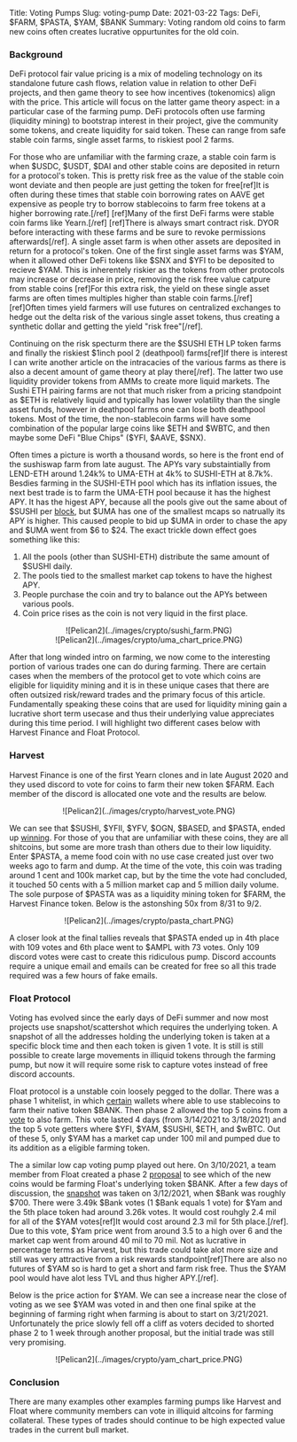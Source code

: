 Title: Voting Pumps
Slug: voting-pump
Date: 2021-03-22
Tags: DeFi, $FARM, $PASTA, $YAM, $BANK
Summary: Voting random old coins to farm new coins often creates lucrative oppurtunites for the old coin.

<h3>Background</h3>
<p>
DeFi protocol fair value pricing is a mix of modeling technology on its standalone future cash flows, relation value in relation to other DeFi projects, and then game theory to see how incentives (tokenomics) align with the price.
This article will focus on the latter game theory aspect: in a particular case of the farming pump.
DeFi protocols often use farming (liquidity mining) to bootstrap interest in their project, give the community some tokens, and create liquidity for said token.
These can range from safe stable coin farms, single asset farms, to riskiest pool 2 farms. 
</p>

<p>
For those who are unfamiliar with the farming craze, a stable coin farm is when $USDC, $USDT, $DAI and other stable coins are deposited in return for a protocol's token.
This is pretty risk free as the value of the stable coin wont deviate and then people are just getting the token for free[ref]It is often during these times that stable coin borrowing rates on AAVE get expensive as people try to borrow stablecoins to farm free tokens at a higher borrowing rate.[/ref]
[ref]Many of the first DeFi farms were stable coin farms like Yearn.[/ref]
[ref]There is always smart contract risk. DYOR before interacting with these farms and be sure to revoke permissions afterwards[/ref].
A single asset farm is when other assets are deposited in return for a protocol's token. 
One of the first single asset farms was $YAM, when it allowed other DeFi tokens like $SNX and $YFI to be deposited to recieve $YAM. 
This is inherentely riskier as the tokens from other protocols may increase or decrease in price, removing the risk free value catpure from stable coins
[ref]For this extra risk, the yield on these single asset farms are often times multiples higher than stable coin farms.[/ref]
[ref]Often times yield farmers will use futures on centralized exchanges to hedge out the delta risk of the various single asset tokens, thus creating a synthetic dollar and getting the yield "risk free"[/ref].
</p>

<p>
Continuing on the risk specturm there are the $SUSHI ETH LP token farms and finally the riskiest $1inch pool 2 (deathpool) farms[ref]If there is interest I can write another article on the intracacies of the various farms as there is also a decent amount of game theory at play there[/ref].
The latter two use liquidity provider tokens from AMMs to create more liquid markets. 
The Sushi ETH pairing farms are not that much risker from a pricing standpoint as $ETH is relatively liquid and typically has lower volatility than the single asset funds, however in deathpool farms one can lose both deathpool tokens.
Most of the time, the non-stablecoin farms will have some combination of the popular large coins like $ETH and $WBTC, and then maybe some DeFi "Blue Chips" ($YFI, $AAVE, $SNX).
</p>

<p>
Often times a picture is worth a thousand words, so here is the front end of the sushiswap farm from late august. 
The APYs vary substaintially from LEND-ETH around 1.24k% to UMA-ETH at 4k% to SUSHI-ETH at 8.7k%.
Besdies farming in the SUSHI-ETH pool which has its inflation issues, the next best trade is to farm the UMA-ETH pool because it has the highest APY.
It has the higest APY, because all the pools give out the same about of $SUSHI per <a href="https://web.archive.org/web/*/https://medium.com/sushiswap/the-sushiswap-project-c4049ea9941e" target="_blank">block</a>, but $UMA has one of the smallest mcaps so natrually its APY is higher.
This caused people to bid up $UMA in order to chase the apy and $UMA went from $6 to $24. 
The exact trickle down effect goes something like this:
<ol>
  <li>All the pools (other than SUSHI-ETH) distribute the same amount of $SUSHI daily.</li>
  <li>The pools tied to the smallest market cap tokens to have the highest APY.</li>
  <li>People purchase the coin and try to balance out the APYs between various pools.</li>
  <li>Coin price rises as the coin is not very liquid in the first place.</li>
</ol>
</p>

</p>
<center>
![Pelican2](../images/crypto/sushi_farm.PNG)
</center>

<center>
![Pelican2](../images/crypto/uma_chart_price.PNG)
</center>



<p>
After that long winded intro on farming, we now come to the interesting portion of various trades one can do during farming.
There are certain cases when the members of the protocol get to vote which coins are eligible for liquidity mining and it is in these unique cases that there are often outsized risk/reward trades and the primary focus of this article.
Fundamentally speaking these coins that are used for liquidity mining gain a lucrative short term usecase and thus their underlying value appreciates during this time period.
I will highlight two different cases below with Harvest Finance and Float Protocol. 
</p>


<h3>Harvest</h3>
<p>
Harvest Finance is one of the first Yearn clones and in late August 2020 and they used discord to vote for coins to farm their new token $FARM. 
Each member of the discord is allocated one vote and the results are below.
</p>
<center>
![Pelican2](../images/crypto/harvest_vote.PNG)
</center>

<p>
We can see that $SUSHI, $YFII, $YFV, $OGN, $BASED, and $PASTA, ended up <a href="https://medium.com/harvest-finance/harvest-reward-pools-launch-60d1dcbc4b81" target="_blank">winning</a>.
For those of you that are unfamiliar with these coins, they are all shitcoins, but some are more trash than others due to their low liquidity. 
Enter $PASTA, a meme food coin with no use case created just over two weeks ago to farm and dump. 
At the time of the vote, this coin was trading around 1 cent and 100k market cap, but by the time the vote had concluded, it touched 50 cents with a 5 million market cap and 5 million daily volume.
The sole purpose of $PASTA was as a liquidity mining token for $FARM, the Harvest Finance token.
Below is the astonshing 50x from 8/31 to 9/2.
</p>

<center>
![Pelican2](../images/crypto/pasta_chart.PNG)
</center>

<p>
A closer look at the final tallies reveals that $PASTA ended up in 4th place with 109 votes and 6th place went to $AMPL with 73 votes. 
Only 109 discord votes were cast to create this ridiculous pump. 
Discord accounts require a unique email and emails can be created for free so all this trade required was a few hours of fake emails.
</p>

<h3>Float Protocol</h3>
<p>
Voting has evolved since the early days of DeFi summer and now most projects use snapshot/scattershot which requires the underlying token. 
A snapshot of all the addresses holding the underlying token is taken at a specific block time and then each token is given 1 vote. 
It is still is still possible to create large movements in illiquid tokens through the farming pump, but now it will require some risk to capture votes instead of free discord accounts.
</p>

<p>
Float protocol is a unstable coin loosely pegged to the dollar. 
There was a phase 1 whitelist, in which <a href="https://medium.com/float-protocol/float-protocol-bank-distribution-whitelist-expansion-fd5a84c42356" target="_blank">certain</a> wallets where able to use stablecoins to farm their native token $BANK.
Then phase 2 allowed the top 5 coins from a <a href="https://scattershot.page/#/snapshot.floatprotocol.eth/proposal/Qmf3rzXtVTvox5QoJ7LEgR7cXAqL2PetuAFGihZXiRNXFp" target="_blank">vote</a> to also farm.
This vote lasted 4 days (from 3/14/2021 to 3/18/2021) and the top 5 vote getters where $YFI, $YAM, $SUSHI, $ETH, and $wBTC.
Out of these 5, only $YAM has a market cap under 100 mil and pumped due to its addition as a eligible farming token.
</p>

<p>
The a similar low cap voting pump played out here.
On 3/10/2021, a team member from Float created a phase 2 <a href="https://forum.floatprotocol.com/t/fip-02-phase-2-plans/15" target="_blank">proposal</a> to see which of the new coins would be farming Float's underlying token $BANK.
After a few days of discussion, the <a href="https://forum.floatprotocol.com/t/fip-02-phase-2-plans/15/105" target="_blank">snapshot</a> was taken on 3/12/2021, when $Bank was roughly $700.
There were 3.49k $Bank votes (1 $Bank equals 1 vote) for $Yam and the 5th place token had around 3.26k votes. 
It would cost rouhgly 2.4 mil for all of the $YAM votes[ref]It would cost around 2.3 mil for 5th place.[/ref].
Due to this vote, $Yam price went from around 3.5 to a high over 6 and the market cap went from around 40 mil to 70 mil. 
Not as lucrative in percentage terms as Harvest, but this trade could take alot more size and still was very attractive from a risk rewards standpoint[ref]There are also no futures of $YAM so is hard to get a short and farm risk free. Thus the $YAM pool would have alot less TVL and thus higher APY.[/ref].
</p>

<p>
Below is the price action for $YAM. 
We can see a increase near the close of voting as we see $YAM was voted in and then one final spike at the beginning of farming right when farming is about to start on 3/21/2021.
Unfortunately the price slowly fell off a cliff as voters decided to shorted phase 2 to 1 week through another proposal, but the initial trade was still very promising.
</p>

<center>
![Pelican2](../images/crypto/yam_chart_price.PNG)
</center>



<h3>Conclusion</h3>
<p>
There are many examples other examples farming pumps like Harvest and Float where community members can vote in illiquid altcoins for farming collateral.
These types of trades should continue to be high expected value trades in the current bull market.
</p>



